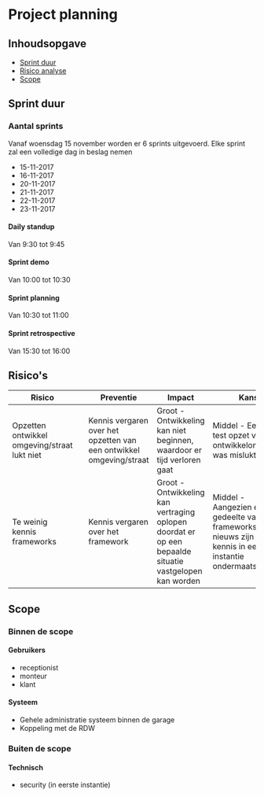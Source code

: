 # Project planning

## Inhoudsopgave

- [Sprint duur](#sprint-duur)
- [Risico analyse](#risico-analyse)
- [Scope](#scope)



## Sprint duur

### Aantal sprints
Vanaf woensdag 15 november worden er 6 sprints uitgevoerd. Elke sprint zal een volledige dag in beslag nemen

- 15-11-2017
- 16-11-2017
- 20-11-2017
- 21-11-2017
- 22-11-2017
- 23-11-2017

#### Daily standup
Van 9:30 tot 9:45

#### Sprint demo
Van 10:00 tot 10:30

#### Sprint planning
Van 10:30 tot 11:00

#### Sprint retrospective
Van 15:30 tot 16:00



## Risico's

| Risico                                       |   | Preventie                                                           | Impact                                                                                                 | Kans                                                                                                      | Oplossing                                                |
|----------------------------------------------|---|---------------------------------------------------------------------|--------------------------------------------------------------------------------------------------------|-----------------------------------------------------------------------------------------------------------|----------------------------------------------------------|
| Opzetten ontwikkel omgeving/straat lukt niet |   | Kennis vergaren over het opzetten van een ontwikkel omgeving/straat | Groot - Ontwikkeling kan niet beginnen, waardoor er tijd verloren gaat                                 | Middel - Eerste test opzet van de ontwikkelomgeving was mislukt                                           | Gebruik maken van een alreeds werkende ontwikkelomgeving |
| Te weinig kennis frameworks                  |   | Kennis vergaren over het framework                                  | Groot - Ontwikkeling kan vertraging oplopen doordat er op een bepaalde situatie vastgelopen kan worden | Middel - Aangezien een gedeelte van de frameworks nieuws zijn is de kennis in eerste instantie ondermaats | Oefenen met het framework buiten kantoor tijden          |


## Scope

### Binnen de scope

#### Gebruikers
- receptionist
- monteur
- klant

#### Systeem
- Gehele administratie systeem binnen de garage
- Koppeling met de RDW

### Buiten de scope

#### Technisch
- security (in eerste instantie)
